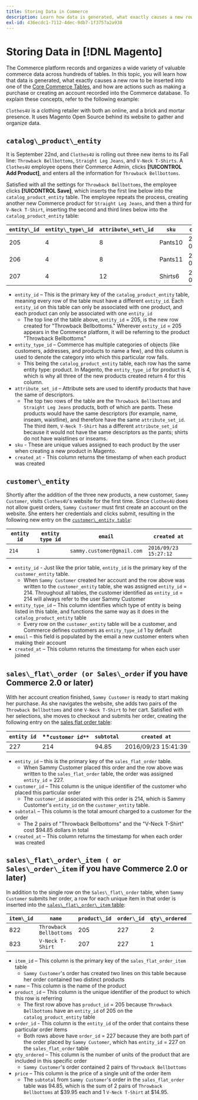 ```yaml
---
title: Storing Data in Commerce
description: Learn how data is generated, what exactly causes a new row to be inserted into one of the Core Commerce Tables, and how are actions such as making a purchase or creating an account recorded into the Commerce database.
exl-id: 436ecdc1-7112-4dec-9db7-1f3757a2a938
---
```

# Storing Data in [!DNL Magento]

The Commerce platform records and organizes a wide variety of valuable commerce data across hundreds of tables. In this topic, you will learn how that data is generated, what exactly causes a new row to be inserted into one of the [Core Commerce Tables](../data-warehouse-mgr/common-mage-tables.md), and how are actions such as making a purchase or creating an account recorded into the Commerce database. To explain these concepts, refer to the following example:

`Clothes4U` is a clothing retailer with both an online, and a brick and mortar presence. It uses Magento Open Source behind its website to gather and organize data.

## `catalog\_product\_entity`

It is September 22nd, and `Clothes4U` is rolling out three new items to its Fall line: `Throwback Bellbottoms`, `Straight Leg Jeans`, and `V-Neck T-Shirts`. A `Clothes4U` employee opens their Commerce Admin, clicks **[!UICONTROL Add Product]**, and enters all the information for `Throwback Bellbottoms`.

Satisfied with all the settings for `Throwback Bellbottoms`, the employee clicks **[!UICONTROL Save]**, which inserts the first line below into the `catalog_product_entity` table. The employee repeats the process, creating another new Commerce product for `Straight Leg Jeans`, and then a third for `V-Neck T-Shirt`, inserting the second and third lines below into the `catalog_product_entity` table:

|**`entity\_id`**|**`entity\_type\_id`**|**`attribute\_set\_id`**|**`sku`**|**`created\_at`**|
|---|---|---|---|---|
|205|4|8|Pants10|2016/09/22 09:15:43|
|206|4|8|Pants11|2016/09/22 09:18:17|
|207|4|12|Shirts6|2016/09/22 09:24:02|

* `entity_id` – This is the primary key of the `catalog_product_entity` table, meaning every row of the table must have a different `entity_id`. Each `entity_id` on this table can only be associated with one product, and each product can only be associated with one `entity_id`
    * The top line of the table above, `entity_id` = 205, is the new row created for "Throwback Bellbottoms." Wherever `entity_id` = 205 appears in the Commerce platform, it will be referring to the product "Throwback Bellbottoms"
* `entity_type_id` – Commerce has multiple categories of objects (like customers, addresses, and products to name a few), and this column is used to denote the category into which this particular row falls.
    * This being the `catalog_product_entity` table, each row has the same entity type: product. In Magento, the `entity_type_id` for product is 4, which is why all three of the new products created return 4 for this column.
* `attribute_set_id` – Attribute sets are used to identify products that have the same of descriptors.
    * The top two rows of the table are the `Throwback Bellbottoms` and `Straight Leg Jeans` products, both of which are pants. These products would have the same descriptors (for example, name, inseam, waistline), and therefore have the same `attribute_set_id`. The third item, `V-Neck T-Shirt` has a different `attribute_set_id` because it would not have the same descriptors as the pants; shirts do not have waistlines or inseams.
* `sku` - These are unique values assigned to each product by the user when creating a new product in Magento.
* `created_at` - This column returns the timestamp of when each product was created

## `customer\_entity`

Shortly after the addition of the three new products, a new customer, `Sammy Customer`, visits `Clothes4U`'s website for the first time. Since `Clothes4U` does not allow guest orders, `Sammy Customer` must first create an account on the website. She enters her credentials and clicks submit, resulting in the following new entry on the [`customer\_entity table`](../data-warehouse-mgr/cust-ent-table.md):

|**`entity id`**|**`entity type id`**|**`email`**|**`created at`**|
|---|---|---|---|
|`214`|`1`|`sammy.customer@gmail.com`|`2016/09/23 15:27:12`|

* `entity_id` - Just like the prior table, `entity_id` is the primary key of the `customer_entity` table.
    * When `Sammy Customer` created her account and the row above was written to the `customer_entity` table, she was assigned `entity_id` = 214. Throughout all tables, the customer identified as `entity_id` = 214 will always refer to the user Sammy Customer
* `entity_type_id` – This column identifies which type of entity is being listed in this table, and functions the same way as it does in the `catalog_product_entity` table
    * Every row on the `customer_entity` table will be a customer, and Commerce defines customers as `entity_type_id` 1 by default
* `email` – this field is populated by the email a new customer enters when making their account
* `created_at` – This column returns the timestamp for when each user joined

## `sales\_flat\_order (or Sales\_order` if you have Commerce 2.0 or later)

With her account creation finished, `Sammy Customer` is ready to start making her purchase. As she navigates the website, she adds two pairs of the `Throwback Bellbottoms` and one `V-Neck T-Shirt` to her cart. Satisfied with her selections, she moves to checkout and submits her order, creating the following entry on the [sales flat order table](../data-warehouse-mgr/sales-flat-order-table.md):

|**`entity id`**|**`customer id**`|**`subtotal`**|**`created at`**|
|---|---|---|---|
|227|214|94.85|2016/09/23 15:41:39|

* `entity_id` – this is the primary key of the `sales_flat_order` table.
    * When Sammy Customer placed this order and the row above was written to the `sales_flat_order` table, the order was assigned `entity_id` = 227.
* `customer_id` – This column is the unique identifier of the customer who placed this particular order
    * The `customer_id` associated with this order is 214, which is Sammy Customer's `entity_id` on the `customer_entity` table.
* `subtotal` – This column is the total amount charged to a customer for the order
    * The 2 pairs of "Throwback Bellbottoms" and the "V-Neck T-Shirt" cost $94.85 dollars in total
* `created_at` – This column returns the timestamp for when each order was created

## `sales\_flat\_order\_item ( or Sales\_order\_item` if you have Commerce 2.0 or later)

In addition to the single row on the `Sales\_flat\_order` table, when `Sammy Customer` submits her order, a row for each unique item in that order is inserted into the [`sales\_flat\_order\_item` table](../data-warehouse-mgr/sales-flat-order-item-table.md):

|**`item\_id`**|**`name`**|**`product\_id`**|**`order\_id`**|**`qty\_ordered`**|**`price`**|
|---|---|---|---|---|---|
|822|`Throwback Bellbottoms`|205|227|2|39.95|
|823|`V-Neck T-Shirt`|207|227|1|14.95|

* `item_id` – This column is the primary key of the `sales_flat_order_item` table
    * `Sammy Customer`'s order has created two lines on this table because her order contained two distinct products
* `name` – This column is the name of the product
* `product_id` – This column is the unique identifier of the product to which this row is referring
    * The first row above has `product_id` = 205 because `Throwback Bellbottoms` have an `entity_id` of 205 on the `catalog_product_entity` table
* `order_id` - This column is the `entity_id` of the order that contains these particular order items
    * Both rows above have `order_id` = 227 because they are both part of the order placed by `Sammy Customer`, which has `entity_id` = 227 on the `sales_flat_order` table
* `qty_ordered` – This column is the number of units of the product that are included in this specific order
    * `Sammy Customer`'s order contained 2 pairs of `Throwback Bellbottoms`
* `price` – This column is the price of a single unit of the order item
    * The `subtotal` from `Sammy Customer`'s order in the `sales_flat_order` table was 94.85, which is the sum of 2 pairs of `Throwback Bellbottoms` at $39.95 each and 1 `V-Neck T-Shirt` at $14.95.
